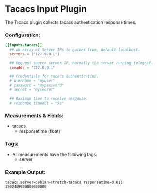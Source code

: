 # Tacacs Input Plugin

The Tacacs plugin collects tacacs authentication response times.

### Configuration:

```toml @sample.conf
[[inputs.tacacs]]
  ## An array of Server IPs to gather from, default localhost.
  servers = ["127.0.0.1"]

  ## Request source server IP, normally the server running telegraf.
  remaddr = "127.0.0.1"

  ## Credentials for tacacs authentication.
  # username = "myuser"
  # password = "mypassword"
  # secret = "mysecret"

  ## Maximum time to receive response.
  # response_timeout = "5s"
```

### Measurements & Fields:

- tacacs
  - responsetime (float)

### Tags:

- All measurements have the following tags:
    - server

### Example Output:

```
tacacs,server=debian-stretch-tacacs responsetime=0.011 1502489900000000000
```
